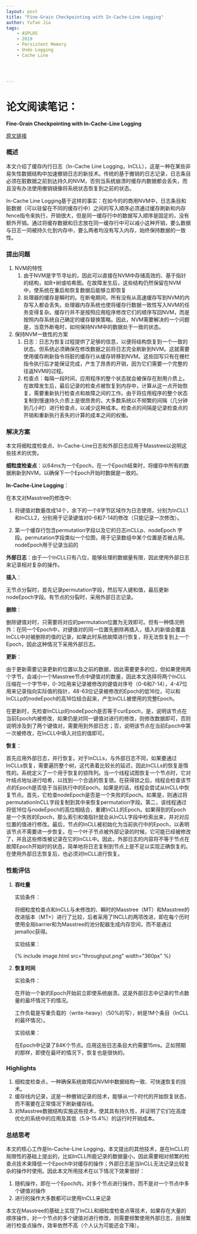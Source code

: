 ```yaml
---
layout: post
title: "Fine-Grain Checkpointing with In-Cache-Line Logging"
author: Yufan Jia
tags:
    - ASPLOS
    - 2019
    - Persistent Memory
    - Undo Logging
    - Cache Line




---
```


# 论文阅读笔记：

**Fine-Grain Checkpointing with In-Cache-Line Logging**



 [原文链接](https://arxiv.org/pdf/1902.00660.pdf)

### 概述

本文介绍了缓存内行日志（In-Cache Line Logging，InCLL），这是一种在某些非易失性数据结构中加速撤销日志的新技术。传统的基于撤销的日志记录，日志条目必须在脏数据之前到达持久的NVM，否则当系统崩溃时缓存内数据都会丢失，而且没有办法使用撤销镜像将系统状态恢复到之前的状态。

In-Cache Line Logging基于这样的事实：在如今的的商用NVM中，日志条目和脏数据（可以驻留在不同的缓存行中）之间的写入顺序必须通过缓存刷新和内存fence指令来执行，开销很大，但是同一缓存行中的数据写入顺序是固定的，没有额外开销。通过将缓存数据和日志放在同一缓存行中可以减小这种开销，要么数据与日志一同被持久化到内存中，要么两者均没有写入内存，始终保持数据的一致性。

### 提出问题

1. NVM的特性
   1. 由于NVM是字节寻址的，因此可以直接在NVM中存储高效的、基于指针的结构，如B+树或哈希图。在故障发生后，这些结构仍然保留在NVM中，使系统在重启和恢复数据后能够立即恢复
   2. 处理器的缓存是瞬时的。在断电期间，所有没有从高速缓存写到NVM的内存写入都会丢失。处理器内存系统也使将缓存行数据一致性写入NVM的任务变得复杂。缓存行并不是按照应用程序修改它们的顺序写回NVM，而是按照内存系统自己确定的缓存替换策略。因此，NVM需要解决的一个问题是，当意外断电时，如何保持NVM中的数据处于一致的状态。
2. 保持NVM一致性的方案
   1. 日志：日志为恢复过程提供了足够的信息，以便将结构恢复到一个一致的状态。但系统必须确保在修改数据之前将日志完全刷新到NVM。这就需要使用缓存刷新指令将脏的缓存行从缓存转移到NVM。这些回写只有在栅栏指令执行后才能保证完成，产生了昂贵的开销，因为它们需要一个完整的往返NVM的过程。
   2. 检查点：每隔一段时间，应用程序的整个状态就会被保存在耐用介质上。在故障发生后，最后记录的检查点被恢复到内存中，计算从这一点开始恢复，需要重新执行检查点和故障之间的工作。由于将应用程序的整个状态复制到慢速持久介质上是很昂贵的，大多数系统以不频繁的间隔（几分钟到几小时）进行检查点，以减少这种成本。检查点的间隔是记录检查点的开销和重新执行丢失的计算的成本之间的权衡。

### 解决方案

本文将细粒度检查点、In-Cache-Line日志和外部日志应用于Masstree以说明这些技术的优势。

**细粒度检查点**：以64ms为一个Epoch，在一个Epoch结束时，将缓存中所有的数据刷新到NVM，以确保下一个Epoch开始时数据是一致的。

**In-Cache-Line Logging**：

在本文对Masstree的修改中:

1. 将键值对数量改成14个，余下的一个8字节区域作为日志使用，分别为InCLL1和InCLL2，分别用于记录键值对0-6和7-14的修改（只能记录一次修改）。

2. 第一个缓存行包含permutation字段以及它的日志inCLLp、nodeEpoch 字段。permutation字段类似一个位图，用于记录数组中某个位置是否被占用。nodeEpoch用于记录当前的

**外部日志**：由于一个InCLL只有八位，能够处理的数据量有限，因此使用外部日志来记录相对复杂的操作。

**插入**：

无节点分裂时，首先记录permutation字段，然后写入键和值，最后更新nodeEpoch字段。有节点的分裂时，采用外部日志记录。

**删除**：

删除键值对时，只需要将对应的permutation位置为无效即可。但有一种情况例外：在同一个Epoch中，对键值对的同一位置先删除再插入，插入的新值会覆盖InCLL中对被删除的值的记录，如果此时系统故障进行恢复，将无法恢复到上一个Epoch，因此这种情况下采用外部日志。

**更新**：

由于更新需要记录更新的位置以及之前的数据，因此需要更多的位，但如果使用两个字节，会减小一个Masstree节点中键值对的数量，因此本文选择将两个InCLL压缩在一个字节中，0-3位用来记录被修改的键值对序号（0-6和7-14），4-47位用来记录指向实际值的指针，48-63位记录被修改的Epoch的低16位，可以和InCLLp的nodeEpoch的高16位结合起来，产生InCLL被使用的完整Epoch。

在更新时，先检查InCLLp的nodeEpoch是否等于curEpoch，是，说明该节点在当前Epoch内被修改，如果仍是对同一键值对进行的修改，则修改数据即可，否则说明涉及到了两个键值对，需要用到外部日志；否，说明该节点在当前Epoch中第一次被修改，在InCLL中填入对应的值即可。

**恢复**：

首先应用外部日志，并行恢复。对于InCLLs，与外部日志不同，如果要通过InCLLs恢复，需要遍历整个树，这代表着比较长的延迟，因此InCLLs的恢复是惰性的。系统定义了一个用于恢复的锁阵列。当一个线程试图恢复一个节点时，它对叶结点地址进行哈希，以找到一个合适的恢复锁。在获得锁之后，线程会检查该节点的Epoch是否低于当前执行中的Epoch。如果是的话，线程会尝试从InCLL中恢复节点。首先，它检查nodeEpoch是否是一个失败的Epoch。如果是，则通过将permutationInCLL字段复制到其中来恢复permutation字段。第二，该线程通过将低16位与nodeEpoch的高位相结合，重建InCLL的Epoch。如果得到的Epoch是一个失败的Epoch，那么索引和值指针就会从InCLL字段中检索出来，并对对应位置的值进行修改。最后，节点的InCLL被初始化为当前执行中的Epoch，以表明该节点不需要进一步恢复。在一个叶子节点被外部记录的时候，它可能已经被修改了，并且这些修改被记录在它的InCLL中。因此，外部日志的内容将不等于节点在故障Epoch开始时的状态，简单地将日志复制到节点上是不足以实现正确恢复的。在使用外部日志恢复后，也必须对InCLL进行恢复。

### 性能评估

1. **吞吐量**

   实验条件：

   ​	将细粒度检查点和InCLL与未修改的、瞬时的Masstree（MT）和Masstree的改进版本（MT+）进行了比较，后者采用了INCLL的两项改进，即在每个历时使用全局barrier和为Masstree的池分配器生成内存空间，而不是通过jemalloc获得。

   实验结果：

   {% include image.html src="throughput.png" width="360px" %}

2. **恢复时间**

   实验条件：

   ​	在开始一个新的Epoch开始前立即使系统崩溃。这是外部日志中记录的节点数量的最坏情况下的情况。

   ​	工作负载是写重负载的（write-heavy）（50%的写），树是1M个条目（InCLL的最坏情况）。

   实验结果：

   ​	在Epoch中记录了84K个节点。应用这些日志条目大约需要15ms。正如预期的那样，即使在最坏的情况下，恢复也是很快的。

### Highlights

1. 细粒度检查点，一种确保系统故障后NVM中数据结构一致、可快速恢复的技术。
2. 缓存线内记录，这是一种撤销记录的技术，能够从一个时代的开始恢复状态，而不需要在正常情况下刷新缓存线。
3. 对Masstree数据结构实施这些技术，使其具有持久性，并证明了它们在高度优化的系统中的应用及其低（5.9-15.4%）的运行时开销成本。

### 总结思考

本文的核心工作是In-Cache-Line Logging，本文提出的其他技术，是在InCLL的局限性的基础上提出的，比如InCLL所能记录的数据量小，因此需要相对频繁的检查点技术来降低一个Epoch中对缓存的操作；外部日志是当InCLL无法记录比较复杂的操作时使用。因此本文所用技术在以下情况下效果很好：

1. 随机操作，即在一个Epoch内，对多个节点进行操作，而不是对一个节点中多个键值对操作
2. 进行的操作大多数都可以使用InCLL来记录

本文在Masstree的基础上实现了InCLL和细粒度检查点等技术，如果存在大量的顺序操作，对一个节点的多个键值对进行修改，则需要频繁使用外部日志，且频繁进行检查点操作，效率依然不高（个人认为可能还会下降）。

